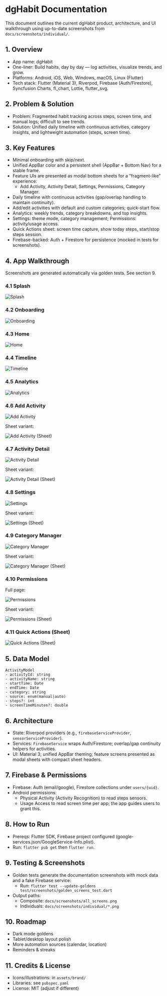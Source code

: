 # dgHabit Documentation

This document outlines the current dgHabit product, architecture, and UI walkthrough using up-to-date screenshots from `docs/screenshots/individual/`.

## 1. Overview
- App name: dgHabit
- One-liner: Build habits, day by day — log activities, visualize trends, and grow.
- Platforms: Android, iOS, Web, Windows, macOS, Linux (Flutter)
- Tech stack: Flutter (Material 3), Riverpod, Firebase (Auth/Firestore), Syncfusion Charts, fl_chart, Lottie, flutter_svg.

## 2. Problem & Solution
- Problem: Fragmented habit tracking across steps, screen time, and manual logs; difficult to see trends.
- Solution: Unified daily timeline with continuous activities, category insights, and lightweight automation (steps, screen time).

## 3. Key Features
- Minimal onboarding with skip/next.
- Unified AppBar color and a persistent shell (AppBar + Bottom Nav) for a stable frame.
- Feature UIs are presented as modal bottom sheets for a “fragment-like” experience:
  - Add Activity, Activity Detail, Settings, Permissions, Category Manager.
- Daily timeline with continuous activities (gap/overlap handling to maintain continuity).
- Add/edit activities with default and custom categories; quick-start flow.
- Analytics: weekly trends, category breakdowns, and top insights.
- Settings: theme mode, category management; Permissions: activity/usage access.
- Quick Actions sheet: screen time capture, show today steps, start/stop steps session.
- Firebase-backed: Auth + Firestore for persistence (mocked in tests for screenshots).

## 4. App Walkthrough
Screenshots are generated automatically via golden tests. See section 9.

### 4.1 Splash
![Splash](./screenshots/individual/splash.png)

### 4.2 Onboarding
![Onboarding](./screenshots/individual/onboarding.png)

### 4.3 Home
![Home](./screenshots/individual/home.png)

### 4.4 Timeline
![Timeline](./screenshots/individual/timeline.png)

### 4.5 Analytics
![Analytics](./screenshots/individual/analytics.png)

### 4.6 Add Activity
![Add Activity](./screenshots/individual/add_activity.png)

Sheet variant:

![Add Activity (Sheet)](./screenshots/individual/sheet_add_activity.png)

### 4.7 Activity Detail
![Activity Detail](./screenshots/individual/activity_detail.png)

Sheet variant:

![Activity Detail (Sheet)](./screenshots/individual/sheet_activity_detail.png)

### 4.8 Settings
![Settings](./screenshots/individual/settings.png)

Sheet variant:

![Settings (Sheet)](./screenshots/individual/sheet_settings.png)

### 4.9 Category Manager
![Category Manager](./screenshots/individual/category_manager.png)

Sheet variant:

![Category Manager (Sheet)](./screenshots/individual/sheet_category_manager.png)

### 4.10 Permissions
Full page:

![Permissions](./screenshots/individual/permissions.png)

Sheet variant:

![Permissions (Sheet)](./screenshots/individual/sheet_permissions.png)

### 4.11 Quick Actions (Sheet)

![Quick Actions (Sheet)](./screenshots/individual/sheet_quick_actions.png)

## 5. Data Model
```text
ActivityModel
- activityId: string
- activityName: string
- startTime: Date
- endTime: Date
- category: string
- source: enum(manual|auto)
- steps?: int
- screenTimeMinutes?: double
```

## 6. Architecture
- State: Riverpod providers (e.g., `firebaseServiceProvider`, `sensorServiceProvider`).
- Services: `FirebaseService` wraps Auth/Firestore; overlap/gap continuity helpers for activities.
- UI: Material 3; unified AppBar theming; feature screens presented as modal sheets with compact sheet headers.

## 7. Firebase & Permissions
- Firebase: Auth (email/google), Firestore collections under `users/{uid}`.
- Android permissions:
  - Physical Activity (Activity Recognition) to read steps sensors.
  - Usage Access to read screen time per app; the app guides users to grant this.

## 8. How to Run
- Prereqs: Flutter SDK, Firebase project configured (google-services.json/GoogleService-Info.plist).
- Run: `flutter pub get` then `flutter run`.

## 9. Testing & Screenshots
- Golden tests generate the documentation screenshots with mock data and a fake Firebase service:
  - Run: `flutter test --update-goldens test/screenshots/golden_screens_test.dart`
- Output paths:
  - Composite: `docs/screenshots/all_screens.png`
  - Individuals: `docs/screenshots/individual/*.png`

## 10. Roadmap
- Dark mode goldens
- Tablet/desktop layout polish
- More automation sources (calendar, location)
- Reminders & streaks

## 11. Credits & License
- Icons/illustrations: in `assets/brand/`
- Libraries: see `pubspec.yaml`
- License: MIT (adjust if different)
